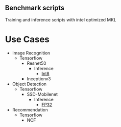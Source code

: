 ## Benchmark scripts ##

Training and inference scripts with intel optimized MKL

# Use Cases

* Image Recognition
    * Tensorflow
        * Resnet50
            * Inference
                * [Int8](image_recognition/tensorflow/resnet50/README.md)
        * Inceptionv3
* Object Detection
    * Tensorflow
        * SSD-Mobilenet
            * Inference
                * [FP32](object_detection/tensorflow/ssd-mobilenet/README.md#fp32-inference-instructions)
* Recommendation
    * Tensorflow
        * NCF
